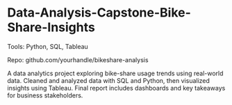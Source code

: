 # Data-Analysis-Capstone-Bike-Share-Insights

Tools: Python, SQL, Tableau

Repo: github.com/yourhandle/bikeshare-analysis



A data analytics project exploring bike-share usage trends using real-world data. Cleaned and analyzed data with SQL and Python, then visualized insights using Tableau. Final report includes dashboards and key takeaways for business stakeholders.

